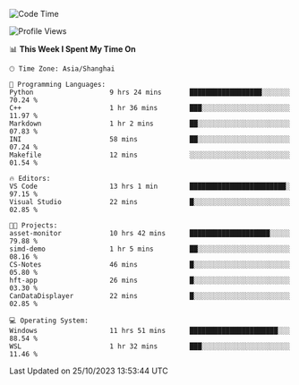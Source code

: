 <!--START_SECTION:waka-->
![Code Time](http://img.shields.io/badge/Code%20Time-1%2C323%20hrs%2019%20mins-blue)

![Profile Views](http://img.shields.io/badge/Profile%20Views-1-blue)

📊 **This Week I Spent My Time On** 

```text
🕑︎ Time Zone: Asia/Shanghai

💬 Programming Languages: 
Python                   9 hrs 24 mins       ██████████████████░░░░░░░   70.24 % 
C++                      1 hr 36 mins        ███░░░░░░░░░░░░░░░░░░░░░░   11.97 % 
Markdown                 1 hr 2 mins         ██░░░░░░░░░░░░░░░░░░░░░░░   07.83 % 
INI                      58 mins             ██░░░░░░░░░░░░░░░░░░░░░░░   07.24 % 
Makefile                 12 mins             ░░░░░░░░░░░░░░░░░░░░░░░░░   01.54 % 

🔥 Editors: 
VS Code                  13 hrs 1 min        ████████████████████████░   97.15 % 
Visual Studio            22 mins             █░░░░░░░░░░░░░░░░░░░░░░░░   02.85 % 

🐱‍💻 Projects: 
asset-monitor            10 hrs 42 mins      ████████████████████░░░░░   79.88 % 
simd-demo                1 hr 5 mins         ██░░░░░░░░░░░░░░░░░░░░░░░   08.16 % 
CS-Notes                 46 mins             █░░░░░░░░░░░░░░░░░░░░░░░░   05.80 % 
hft-app                  26 mins             █░░░░░░░░░░░░░░░░░░░░░░░░   03.30 % 
CanDataDisplayer         22 mins             █░░░░░░░░░░░░░░░░░░░░░░░░   02.85 % 

💻 Operating System: 
Windows                  11 hrs 51 mins      ██████████████████████░░░   88.54 % 
WSL                      1 hr 32 mins        ███░░░░░░░░░░░░░░░░░░░░░░   11.46 % 
```


 Last Updated on 25/10/2023 13:53:44 UTC
<!--END_SECTION:waka-->